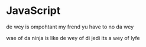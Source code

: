 # JavaScript
de wey is ompohtant my frend yu have to no da wey
<p> wae of da ninja is like de wey of di jedi its a wey of lyfe </p>
